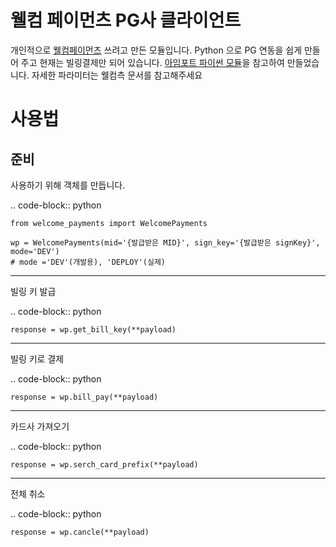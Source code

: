 # 웰컴 페이먼츠 PG사 클라이언트 

개인적으로 [웰컴페이먼츠](https://www.welcomepayments.co.kr/) 쓰려고 만든 모듈입니다.
Python 으로 PG 연동을 쉽게 만들어 주고 현재는 빌링결제만 되어 있습니다.
[아임포트 파이썬 모듈](https://github.com/iamport/iamport-rest-client-python/)을 참고하여 만들었습니다.
자세한 파라미터는 웰컴측 문서를 참고해주세요

사용법
=======

준비
------

사용하기 위해 객체를 만듭니다.

.. code-block:: python

    from welcome_payments import WelcomePayments

    wp = WelcomePayments(mid='{발급받은 MID}', sign_key='{발급받은 signKey}', mode='DEV')
    # mode ='DEV'(개발용), 'DEPLOY'(실제)


------

빌링 키 발급

.. code-block:: python

    response = wp.get_bill_key(**payload)

------

빌링 키로 결제

.. code-block:: python

    response = wp.bill_pay(**payload)

------

카드사 가져오기

.. code-block:: python

    response = wp.serch_card_prefix(**payload)

------

전체 취소

.. code-block:: python

    response = wp.cancle(**payload)